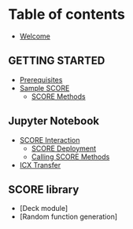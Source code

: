 # Table of contents

* [Welcome](README.md)

## GETTING STARTED
* [Prerequisites](docs/prerequisites.md)
* [Sample SCORE](docs/sampleScore.md)
  * [SCORE Methods](docs/scoreMethods.md)

## Jupyter Notebook

* [SCORE Interaction](docs/scoreInteraction.md)
  * [SCORE Deployment](docs/scoreDeploy.md)
  * [Calling SCORE Methods](docs/callscoreMethods.md)
* [ICX Transfer](docs/icxTransfer.md)

## SCORE library

* [Deck module]
* [Random function generation]

